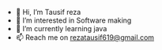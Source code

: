 - 👋 Hi, I’m Tausif reza
- 👀 I’m interested in Software making
- 🌱 I’m currently learning java
- 📫 Reach me on rezatausif619@gmail.com


<!---
Tausifreza619/Tausifreza619 is a ✨ special ✨ repository because its `README.md` (this file) appears on your GitHub profile.
You can click the Preview link to take a look at your changes.
--->
